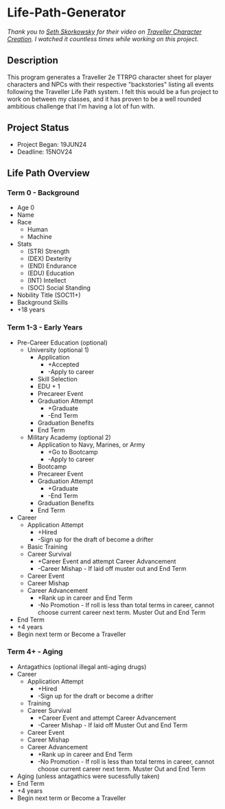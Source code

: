 # Life-Path-Generator
*Thank you to [Seth Skorkowsky](https://skorkowsky.com/) for their video on [Traveller Character Creation](https://www.youtube.com/watch?v=LEwwopcCONY&list=PL25p5gPY6qKVUg6ys5N1oRlsBI7DTByyI). I watched it countless times while working on this project.*

## Description
This program generates a Traveller 2e TTRPG character sheet for player characters and NPCs with their respective "backstories" listing all events following the Traveller Life Path system. I felt this would be a fun project to work on between my classes, and it has proven to be a well rounded ambitious challenge that I'm having a lot of fun with. 

## Project Status
- Project Began:  19JUN24
- Deadline:       15NOV24

## Life Path Overview
### Term 0 - Background
- Age 0
- Name
- Race
  - Human
  - Machine
- Stats
  - (STR) Strength
  - (DEX) Dexterity
  - (END) Endurance
  - (EDU) Education
  - (INT) Intellect
  - (SOC) Social Standing
- Nobility Title (SOC11+)
- Background Skills
- +18 years

### Term 1-3 - Early Years
- Pre-Career Education (optional)
  - University (optional 1)
    - Application
      - +Accepted
      - -Apply to career
    - Skill Selection
    - EDU + 1
    - Precareer Event
    - Graduation Attempt
      - +Graduate
      - -End Term
    - Graduation Benefits
    - End Term 
  - Military Academy (optional 2)
    - Application to Navy, Marines, or Army
      - +Go to Bootcamp
      - -Apply to career
    - Bootcamp
    - Precareer Event
    - Graduation Attempt
      - +Graduate 
      - -End Term
    - Graduation Benefits
    - End Term 
- Career
  - Application Attempt
    - +Hired 
    - -Sign up for the draft of become a drifter
  - Basic Training
  - Career Survival
    - +Career Event and attempt Career Advancement 
    - -Career Mishap - If laid off muster out and End Term
  - Career Event
  - Career Mishap
  - Career Advancement
    - +Rank up in career and End Term
    - -No Promotion - If roll is less than total 
      terms in career, cannot choose current career next term.
      Muster Out and End Term
- End Term 
- +4 years
- Begin next term or Become a Traveller

### Term 4+ - Aging
- Antagathics (optional illegal anti-aging drugs)
- Career
  - Application Attempt
    - +Hired 
    - -Sign up for the draft or become a drifter
  - Training
  - Career Survival
    - +Career Event and attempt Career Advancement 
    - -Career Mishap - If laid off Muster Out and End Term
  - Career Event
  - Career Mishap
  - Career Advancement
    - +Rank up in career and End Term
    - -No Promotion - If roll is less than total 
      terms in career, cannot choose current career next term.
      Muster Out and End Term
- Aging (unless antagathics were sucessfully taken)
- End Term
- +4 years
- Begin next term or Become a Traveller
